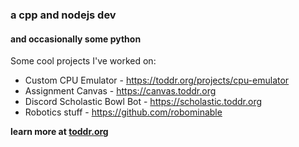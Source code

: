### a cpp and nodejs dev
#### and occasionally some python

Some cool projects I've worked on:

* Custom CPU Emulator - https://toddr.org/projects/cpu-emulator
* Assignment Canvas - https://canvas.toddr.org
* Discord Scholastic Bowl Bot - https://scholastic.toddr.org
* Robotics stuff - https://github.com/robominable

**learn more at [toddr.org](https://toddr.org)**
